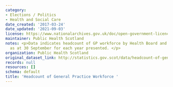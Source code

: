 ```yaml
---
category:
- Elections / Politics
- Health and Social Care
date_created: '2017-03-24'
date_updated: '2021-09-03'
license: https://www.nationalarchives.gov.uk/doc/open-government-licence/version/3/
maintainer: Public Health Scotland
notes: <p>Data indicates headcount of GP workforce by Health Board and Local Authority
  as at 30 September for each year presented. </p>
organization: Public Health Scotland
original_dataset_link: http://statistics.gov.scot/data/headcount-of-general-practice-workforce
records: null
resources: []
schema: default
title: 'Headcount of General Practice Workforce '
---
```

